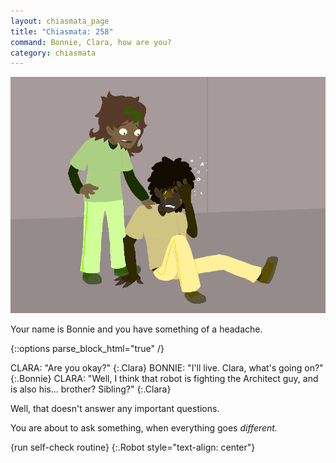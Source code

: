 ```yaml
---
layout: chiasmata_page
title: "Chiasmata: 258"
command: Bonnie, Clara, how are you?
category: chiasmata
---
```


![258](/chiasmata/images/narrative/256.png)

Your name is Bonnie and you have something of a headache.

{::options parse_block_html="true" /}
<div class="dialogue">
CLARA: "Are you okay?" 
{:.Clara}
BONNIE: "I'll live. Clara, what's going on?" 
{:.Bonnie}
CLARA: "Well, I think that robot is fighting the Architect guy, and is also his... brother? Sibling?" 
{:.Clara}
</div>

Well, that doesn't answer any important questions.

You are about to ask something, when everything goes *different.*

{run self-check routine} 
{:.Robot style="text-align: center"}